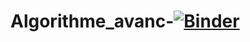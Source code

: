 # Algorithme_avanc-[![Binder](https://mybinder.org/badge_logo.svg)](https://mybinder.org/v2/gh/NouhaLassoued/Algorithme_avanc-/main)
